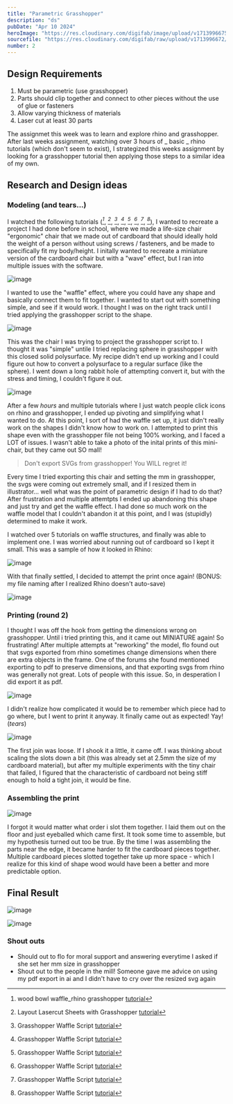 ```yaml
---
title: "Parametric Grasshopper"
description: "ds"
pubDate: "Apr 10 2024"
heroImage: "https://res.cloudinary.com/digifab/image/upload/v1713996675/digital-fab/a2/bowl_uclrcx.jpg"
sourcefile: "https://res.cloudinary.com/digifab/raw/upload/v1713996672/digital-fab/a2/assign2waffle_smtzbp.gh"
number: 2
---
```


## Design Requirements

1. Must be parametric (use grasshopper)
2. Parts should clip together and connect to other pieces without the use of glue or fasteners
3. Allow varying thickness of materials
4. Laser cut at least 30 parts

The assignmet this week was to learn and explore rhino and grasshopper. After last weeks assignment, watching over 3 hours of _ basic _ rhino tutorials (which don't seem to exist), I strategized this weeks assignment by looking for a grasshopper tutorial then applying those steps to a similar idea of my own.

## Research and Design ideas

### Modeling (and tears...)

I watched the following tutorials (<cite>[^1]</cite>, <cite>[^2]</cite>, <cite>[^3]</cite>, <cite>[^4]</cite>, <cite>[^5]</cite>, <cite>[^6]</cite>, <cite>[^7]</cite>, <cite>[^8]</cite>), I wanted to recreate a project I had done before in school, where we made a life-size chair "ergonomic" chair that we made out of cardboard that should ideally hold the weight of a person without using screws / fasteners, and be made to specifically fit my body/height. I initally wanted to recreate a miniature version of the cardboard chair but with a "wave" effect, but I ran into multiple issues with the software.

[^1]: wood bowl waffle_rhino grasshopper [tutorial](https://www.youtube.com/watch?v=tx5fwsjF65A)
[^2]: Layout Lasercut Sheets with Grasshopper [tutorial](https://www.youtube.com/watch?v=Js7OpOuQLk8&t=30s)
[^3]: Grasshopper Waffle Script [tutorial](https://www.youtube.com/watch?v=gmsrgbPTmjQ&t=337s)
[^4]: Grasshopper Waffle Script [tutorial](https://www.youtube.com/watch?v=v9EwZLVIWsQ&t=307s)
[^5]: Grasshopper Waffle Script [tutorial](https://www.youtube.com/watch?v=KtKNuogoYKc&t=1080s)
[^6]: Grasshopper Waffle Script [tutorial](https://www.youtube.com/watch?v=_UdUZMeCScE&t=295s)
[^7]: Grasshopper Waffle Script [tutorial](https://www.youtube.com/watch?v=H622kgtJ-tw&t=223s)
[^8]: Grasshopper Waffle Script [tutorial](https://www.youtube.com/watch?v=9_SOHg3dmu0)

![image](https://res.craft.do/user/full/e6c1ab16-39b1-5498-e0ac-a793797b3dff/doc/2A18E5FB-FDE7-4E37-8B1B-FFA74A31FE45/78A70077-8EE5-4397-843E-F083BFA06BB6_2/LCJk6zrTx0kWMckklZbuIPuVGD1t1tKG5RNDyZF4cX8z/img_4591_27489267091_o.jpeg)

I wanted to use the "waffle" effect, where you could have any shape and basically connect them to fit together. I wanted to start out with something simple, and see if it would work. I thought I was on the right track until I tried applying the grasshopper script to the shape.

![image](https://res.craft.do/user/full/e6c1ab16-39b1-5498-e0ac-a793797b3dff/doc/2A18E5FB-FDE7-4E37-8B1B-FFA74A31FE45/4CF2F5DE-9E9A-4A80-AC58-775F3ECCB1BF_2/wm0Sw7fbxImh7ScmwLGmy3TesuBwRgRgAf0wKDXz0nAz/Screenshot%202024-04-07%20at%2010.58.44PM.png)

This was the chair I was trying to project the grasshopper script to. I thought it was "simple" untile I tried replacing sphere in grasshopper with this closed solid polysurface. My recipe didn't end up working and I could figure out how to convert a polysurface to a regular surface (like the sphere). I went down a long rabbit hole of attempting convert it, but with the stress and timing, I couldn't figure it out.

![image](https://res.craft.do/user/full/e6c1ab16-39b1-5498-e0ac-a793797b3dff/doc/2A18E5FB-FDE7-4E37-8B1B-FFA74A31FE45/DC88A3D9-BA0F-4677-B0ED-5978FE034152_2/WUhpwliykJO2vR2C5IS02LGQ9wSaHE9SmzDZf2rGIaAz/Screenshot%202024-04-10%20at%203.15.51PM.png)

After a few _hours_ and multiple tutorials where I just watch people click icons on rhino and grasshopper, I ended up pivoting and simplifying what I wanted to do. At this point, I sort of had the waffle set up, it just didn't really work on the shapes I didn't know how to work on. I attempted to print this shape even with the grasshopper file not being 100% working, and I faced a LOT of issues. I wasn't able to take a photo of the inital prints of this mini-chair, but they came out SO mall!

> Don't export SVGs from grasshopper! You WILL regret it!

Every time I tried exporting this chair and setting the mm in grasshopper, the svgs were coming out extremely small, and if I resized them in illustrator... well what was the point of parametric design if I had to do that? After frustration and multiple attemtpts I ended up abandoning this shape and just try and get the waffle effect. I had done so much work on the waffle model that I couldn't abandon it at this point, and I was (stupidly) determined to make it work.

I watched over 5 tutorials on waffle structures, and finally was able to implement one. I was worried about running out of cardboard so I kept it small. This was a sample of how it looked in Rhino:

![image](https://res.craft.do/user/full/e6c1ab16-39b1-5498-e0ac-a793797b3dff/doc/2A18E5FB-FDE7-4E37-8B1B-FFA74A31FE45/4918D1FE-59AC-4F19-B016-03C61E35CFDD_2/F4u5NirkLsOrv7cYTN1aPZvExdYAhVjJPZNrv0KQUq8z/Screenshot%202024-04-10%20at%203.22.41PM.png)

With that finally settled, I decided to attempt the print once again! (BONUS: my file naming after I realized Rhino doesn't auto-save)

![image](https://res.cloudinary.com/digifab/image/upload/v1713996677/digital-fab/a2/file_kdyuqh.png)

### Printing (round 2)

I thought I was off the hook from getting the dimensions wrong on grasshopper. Until i tried printing this, and it came out MINIATURE again! So frustrating! After multiple attempts at "reworking" the model, flo found out that svgs exported from rhino sometimes change dimensions when there are extra objects in the frame. One of the forums she found mentioned exporting to pdf to preserve dimensions, and that exporting svgs from rhino was generally not great. Lots of people with this issue. So, in desperation I did export it as pdf.

![image](https://res.craft.do/user/full/e6c1ab16-39b1-5498-e0ac-a793797b3dff/doc/2A18E5FB-FDE7-4E37-8B1B-FFA74A31FE45/4B7937BF-0EE7-4EC3-B43E-7526392451CD_2/9uVusugIZ7Lo4BPGECEOUzYlO3S9egKN7QmHe4uQA3kz/Screenshot%202024-04-09%20at%204.52.21PM.png)

I didn't realize how complicated it would be to remember which piece had to go where, but I went to print it anyway. It finally came out as expected! Yay! (_tears_)

![image](https://res.craft.do/user/full/e6c1ab16-39b1-5498-e0ac-a793797b3dff/doc/2A18E5FB-FDE7-4E37-8B1B-FFA74A31FE45/FC2DAC7C-AC0A-4A59-90EB-807458527B2D_2/WWvxDnH2W2ROzaBSZAuzihmEpqgjd5PkSPzyKa9JOdUz/IMG_1221.jpeg)

The first join was loose. If I shook it a little, it came off. I was thinking about scaling the slots down a bit (this was already set at 2.5mm the size of my cardboard material), but after my multiple experiments with the tiny chair that failed, I figured that the characteristic of cardboard not being stiff enough to hold a tight join, it would be fine.

### Assembling the print

![image](https://res.craft.do/user/full/e6c1ab16-39b1-5498-e0ac-a793797b3dff/doc/2A18E5FB-FDE7-4E37-8B1B-FFA74A31FE45/06104CA2-71E9-4685-900E-D17C84BC11D2_2/pIl8gRQm7a6VytDBN7ncb8p5eynxky077GWQHNy4Q0wz/IMG_1230.jpeg)

I forgot it would matter what order i slot them together. I laid them out on the floor and just eyeballed which came first. It took some time to assemble, but my hypothesis turned out too be true. By the time I was assembling the parts near the edge, it became harder to fit the cardboard pieces together. Multiple cardboard pieces slotted together take up more space - which I realize for this kind of shape wood would have been a better and more predictable option.

## Final Result

![image](https://res.craft.do/user/full/e6c1ab16-39b1-5498-e0ac-a793797b3dff/doc/2A18E5FB-FDE7-4E37-8B1B-FFA74A31FE45/E75A1422-B8CC-4AC5-A350-A5F29D07DE8A_2/yDmaRvCuIxyyXqnPmyEqDuU5WoFnAMqQGOgoSW2dbfIz/IMG_1244.jpeg)

![image](https://res.cloudinary.com/digifab/image/upload/v1713996679/digital-fab/a2/keys_kvnzpe.jpg)

### Shout outs

- Should out to flo for moral support and answering everytime I asked if she set her mm size in grasshopper
- Shout out to the people in the mill! Someone gave me advice on using my pdf export in ai and I didn't have to cry over the resized svg again
